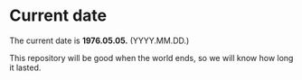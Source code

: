 # Current date

The current date is **1976.05.05.** (YYYY.MM.DD.)

This repository will be good when the world ends, so we will know how long it lasted.